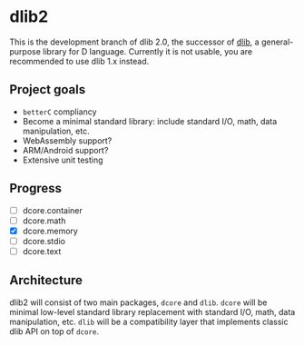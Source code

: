 dlib2
=====
This is the development branch of dlib 2.0, the successor of [dlib](https://github.com/gecko0307/dlib), a general-purpose library for D language. Currently it is not usable, you are recommended to use dlib 1.x instead.

Project goals
-------------
* `betterC` compliancy
* Become a minimal standard library: include standard I/O, math, data manipulation, etc.
* WebAssembly support?
* ARM/Android support?
* Extensive unit testing

Progress
--------
* [ ] dcore.container
* [ ] dcore.math
* [x] dcore.memory
* [ ] dcore.stdio
* [ ] dcore.text

Architecture
------------
dlib2 will consist of two main packages, `dcore` and `dlib`. `dcore` will be minimal low-level standard library replacement with standard I/O, math, data manipulation, etc. `dlib` will be a compatibility layer that implements classic dlib API on top of `dcore`.
